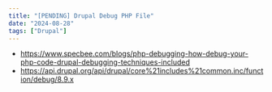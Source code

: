```yaml
---
title: "[PENDING] Drupal Debug PHP File"
date: "2024-08-28"
tags: ["Drupal"]
---
```


- https://www.specbee.com/blogs/php-debugging-how-debug-your-php-code-drupal-debugging-techniques-included
- https://api.drupal.org/api/drupal/core%21includes%21common.inc/function/debug/8.9.x